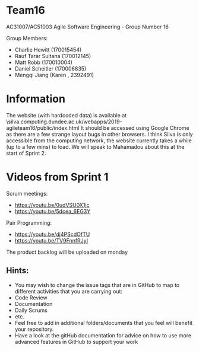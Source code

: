 # Team16

AC31007/AC51003 Agile Software Engineering - Group Number 16

Group Members:

- Charlie Hewitt (170015454)
- Rauf Tarar Sultana (170012145)
- Matt Robb (170010004)
- Daniel Scheitler (170006835)
- Mengqi Jiang (Karen , 2392491)

# Information

The website (with hardcoded data) is available at \\silva.computing.dundee.ac.uk/webapps/2019-agileteam16/public/index.html
It should be accessed using Google Chrome as there are a few strange layout bugs in other browsers.
I think Silva is only accessible from the computing network, the website currently takes a while (up to a few mins) to load. We will speak to Mahamadou about this at the start of Sprint 2.

# Videos from Sprint 1

Scrum meetings: 
- https://youtu.be/0udVSU0X1jc
- https://youtu.be/5dcea_6EG3Y

Pair Programming:
- https://youtu.be/dj4PScdOfTU
- https://youtu.be/TV9FnnfRJyI

The product backlog will be uploaded on monday 


## Hints:

- You may wish to change the issue tags that are in GitHub to map to different activities that you are carrying out:
- Code Review
- Documentation
- Daily Scrums
- etc.
- Feel free to add in additional folders/documents that you feel will benefit your repository.
- Have a look at the gitHub documentation for advice on how to use more advanced features in GitHub to support your work
